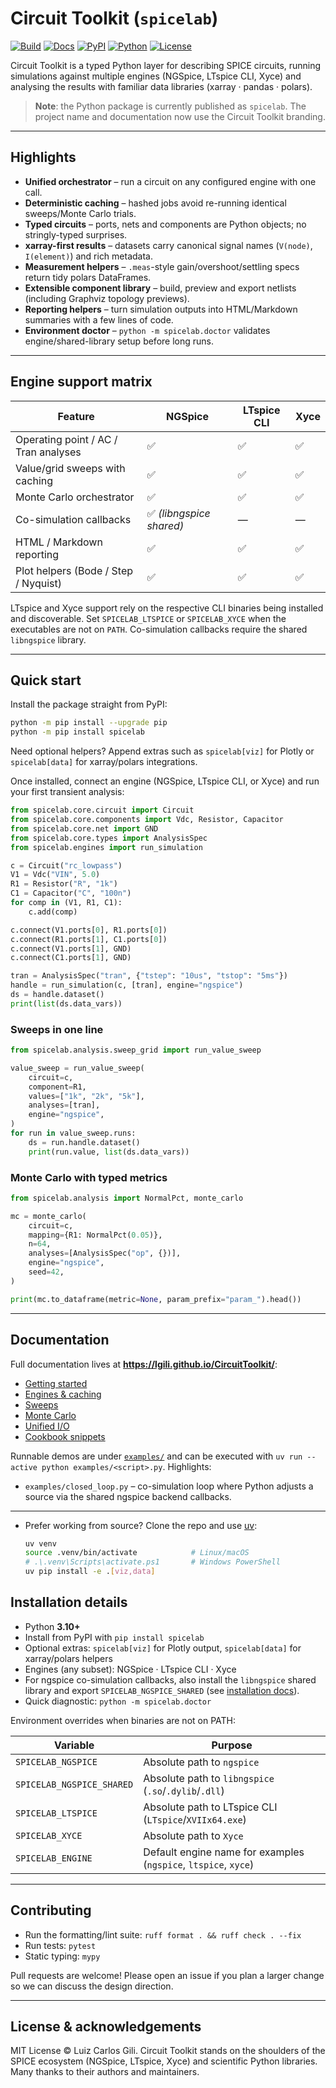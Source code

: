 # Circuit Toolkit (`spicelab`)

[![Build](https://github.com/lgili/circuit_toolkit/actions/workflows/ci.yml/badge.svg)](https://github.com/lgili/circuit_toolkit/actions/workflows/ci.yml)
[![Docs](https://img.shields.io/badge/docs-latest-brightgreen.svg)](https://lgili.github.io/CircuitToolkit/)
[![PyPI](https://img.shields.io/pypi/v/spicelab.svg)](https://pypi.org/project/spicelab/)
[![Python](https://img.shields.io/pypi/pyversions/spicelab.svg)](https://pypi.org/project/spicelab/)
[![License](https://img.shields.io/github/license/lgili/circuit_toolkit.svg)](LICENSE)

Circuit Toolkit is a typed Python layer for describing SPICE circuits, running
simulations against multiple engines (NGSpice, LTspice CLI, Xyce) and analysing
the results with familiar data libraries (xarray · pandas · polars).

> **Note**: the Python package is currently published as `spicelab`. The project
> name and documentation now use the Circuit Toolkit branding.

---

## Highlights
- **Unified orchestrator** – run a circuit on any configured engine with one call.
- **Deterministic caching** – hashed jobs avoid re-running identical sweeps/Monte Carlo trials.
- **Typed circuits** – ports, nets and components are Python objects; no stringly-typed surprises.
- **xarray-first results** – datasets carry canonical signal names (`V(node)`, `I(element)`) and rich metadata.
- **Measurement helpers** – `.meas`-style gain/overshoot/settling specs return tidy polars DataFrames.
- **Extensible component library** – build, preview and export netlists (including Graphviz topology previews).
- **Reporting helpers** – turn simulation outputs into HTML/Markdown summaries with a few lines of code.
- **Environment doctor** – `python -m spicelab.doctor` validates engine/shared-library setup before long runs.

---

## Engine support matrix

| Feature | NGSpice | LTspice CLI | Xyce |
| --- | --- | --- | --- |
| Operating point / AC / Tran analyses | ✅ | ✅ | ✅ |
| Value/grid sweeps with caching | ✅ | ✅ | ✅ |
| Monte Carlo orchestrator | ✅ | ✅ | ✅ |
| Co-simulation callbacks | ✅ *(libngspice shared)* | — | — |
| HTML / Markdown reporting | ✅ | ✅ | ✅ |
| Plot helpers (Bode / Step / Nyquist) | ✅ | ✅ | ✅ |

LTspice and Xyce support rely on the respective CLI binaries being installed and discoverable.
Set `SPICELAB_LTSPICE` or `SPICELAB_XYCE` when the executables are not on `PATH`. Co-simulation
callbacks require the shared `libngspice` library.

---

## Quick start
Install the package straight from PyPI:

```bash
python -m pip install --upgrade pip
python -m pip install spicelab
```

Need optional helpers? Append extras such as `spicelab[viz]` for Plotly or
`spicelab[data]` for xarray/polars integrations.

Once installed, connect an engine (NGSpice, LTspice CLI, or Xyce) and run your
first transient analysis:

```python
from spicelab.core.circuit import Circuit
from spicelab.core.components import Vdc, Resistor, Capacitor
from spicelab.core.net import GND
from spicelab.core.types import AnalysisSpec
from spicelab.engines import run_simulation

c = Circuit("rc_lowpass")
V1 = Vdc("VIN", 5.0)
R1 = Resistor("R", "1k")
C1 = Capacitor("C", "100n")
for comp in (V1, R1, C1):
    c.add(comp)

c.connect(V1.ports[0], R1.ports[0])
c.connect(R1.ports[1], C1.ports[0])
c.connect(V1.ports[1], GND)
c.connect(C1.ports[1], GND)

tran = AnalysisSpec("tran", {"tstep": "10us", "tstop": "5ms"})
handle = run_simulation(c, [tran], engine="ngspice")
ds = handle.dataset()
print(list(ds.data_vars))
```

### Sweeps in one line
```python
from spicelab.analysis.sweep_grid import run_value_sweep

value_sweep = run_value_sweep(
    circuit=c,
    component=R1,
    values=["1k", "2k", "5k"],
    analyses=[tran],
    engine="ngspice",
)
for run in value_sweep.runs:
    ds = run.handle.dataset()
    print(run.value, list(ds.data_vars))
```

### Monte Carlo with typed metrics
```python
from spicelab.analysis import NormalPct, monte_carlo

mc = monte_carlo(
    circuit=c,
    mapping={R1: NormalPct(0.05)},
    n=64,
    analyses=[AnalysisSpec("op", {})],
    engine="ngspice",
    seed=42,
)

print(mc.to_dataframe(metric=None, param_prefix="param_").head())
```
---

## Documentation
Full documentation lives at **https://lgili.github.io/CircuitToolkit/**:

- [Getting started](https://lgili.github.io/CircuitToolkit/getting-started/)
- [Engines & caching](https://lgili.github.io/CircuitToolkit/engines/)
- [Sweeps](https://lgili.github.io/CircuitToolkit/sweeps-step/)
- [Monte Carlo](https://lgili.github.io/CircuitToolkit/monte-carlo/)
- [Unified I/O](https://lgili.github.io/CircuitToolkit/unified-io/)
- [Cookbook snippets](https://lgili.github.io/CircuitToolkit/cookbook/)

Runnable demos are under [`examples/`](examples/) and can be executed with
`uv run --active python examples/<script>.py`. Highlights:

- `examples/closed_loop.py` – co-simulation loop where Python adjusts a source
  via the shared ngspice backend callbacks.

---

- Prefer working from source? Clone the repo and use [uv](https://github.com/astral-sh/uv):
  ```bash
  uv venv
  source .venv/bin/activate            # Linux/macOS
  # .\.venv\Scripts\activate.ps1       # Windows PowerShell
  uv pip install -e .[viz,data]
  ```

## Installation details
- Python **3.10+**
- Install from PyPI with `pip install spicelab`
- Optional extras: `spicelab[viz]` for Plotly output, `spicelab[data]` for xarray/polars helpers
- Engines (any subset): NGSpice · LTspice CLI · Xyce
- For ngspice co-simulation callbacks, also install the `libngspice` shared
  library and export `SPICELAB_NGSPICE_SHARED` (see [installation docs](https://lgili.github.io/CircuitToolkit/installation/)).
- Quick diagnostic: `python -m spicelab.doctor`

Environment overrides when binaries are not on PATH:

| Variable | Purpose |
|----------|---------|
| `SPICELAB_NGSPICE` | Absolute path to `ngspice` |
| `SPICELAB_NGSPICE_SHARED` | Absolute path to `libngspice` (`.so`/`.dylib`/`.dll`) |
| `SPICELAB_LTSPICE` | Absolute path to LTspice CLI (`LTspice`/`XVIIx64.exe`) |
| `SPICELAB_XYCE` | Absolute path to `Xyce` |
| `SPICELAB_ENGINE` | Default engine name for examples (`ngspice`, `ltspice`, `xyce`) |

---

## Contributing
- Run the formatting/lint suite: `ruff format . && ruff check . --fix`
- Run tests: `pytest`
- Static typing: `mypy`

Pull requests are welcome! Please open an issue if you plan a larger change so
we can discuss the design direction.

---

## License & acknowledgements
MIT License © Luiz Carlos Gili. Circuit Toolkit stands on the shoulders of the
SPICE ecosystem (NGSpice, LTspice, Xyce) and scientific Python libraries. Many
thanks to their authors and maintainers.
